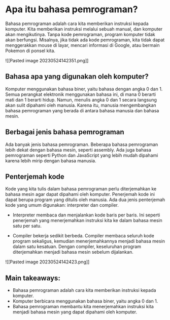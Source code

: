 # Apa itu bahasa pemrograman?

Bahasa pemrograman adalah cara kita memberikan instruksi kepada komputer. Kita memberikan instruksi melalui sebuah manual, dan komputer akan mengikutinya. Tanpa kode pemrograman, program komputer tidak akan berfungsi. Misalnya, jika tidak ada kode pemrograman, kita tidak dapat menggerakkan mouse di layar, mencari informasi di Google, atau bermain Pokemon di ponsel kita.

![[Pasted image 20230524142351.png]]

## Bahasa apa yang digunakan oleh komputer?

Komputer menggunakan bahasa biner, yaitu bahasa dengan angka 0 dan 1. Semua perangkat elektronik menggunakan bahasa ini, di mana 0 berarti mati dan 1 berarti hidup. Namun, menulis angka 0 dan 1 secara langsung akan sulit dipahami oleh manusia. Karena itu, manusia mengembangkan bahasa pemrograman yang berada di antara bahasa manusia dan bahasa mesin.

## Berbagai jenis bahasa pemrograman

Ada banyak jenis bahasa pemrograman. Beberapa bahasa pemrograman lebih dekat dengan bahasa mesin, seperti assembly. Ada juga bahasa pemrograman seperti Python dan JavaScript yang lebih mudah dipahami karena lebih mirip dengan bahasa manusia.

## Penterjemah kode

Kode yang kita tulis dalam bahasa pemrograman perlu diterjemahkan ke bahasa mesin agar dapat dipahami oleh komputer. Penerjemah kode ini dapat berupa program yang ditulis oleh manusia. Ada dua jenis penterjemah kode yang umum digunakan: interpreter dan compiler.

- Interpreter membaca dan menjalankan kode baris per baris. Ini seperti penerjemah yang menerjemahkan instruksi kita ke dalam bahasa mesin satu per satu.

- Compiler bekerja sedikit berbeda. Compiler membaca seluruh kode program sekaligus, kemudian menerjemahkannya menjadi bahasa mesin dalam satu kesatuan. Dengan compiler, keseluruhan program diterjemahkan menjadi bahasa mesin sebelum dijalankan.

![[Pasted image 20230524142423.png]]

## Main takeaways:

- Bahasa pemrograman adalah cara kita memberikan instruksi kepada komputer.
- Komputer berbicara menggunakan bahasa biner, yaitu angka 0 dan 1.
- Bahasa pemrograman membantu kita menerjemahkan instruksi kita menjadi bahasa mesin yang dapat dipahami oleh komputer.
